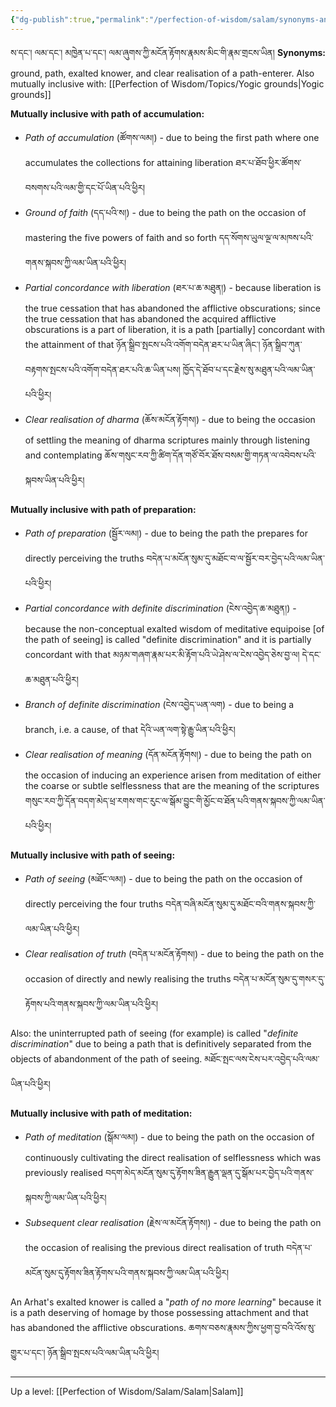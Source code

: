 ```yaml
---
{"dg-publish":true,"permalink":"/perfection-of-wisdom/salam/synonyms-and-etymologies/"}
---
```


ས་དང་། ལམ་དང་། མཁྱེན་པ་དང་། ལམ་ཞུགས་ཀྱི་མངོན་རྟོགས་རྣམས་མིང་གི་རྣམ་གྲངས་ཡིན།
**Synonyms:** ground, path, exalted knower, and clear realisation of a path-enterer.
Also mutually inclusive with: [[Perfection of Wisdom/Topics/Yogic grounds\|Yogic grounds]]

**Mutually inclusive with path of accumulation:**
- *Path of accumulation* (ཚོགས་ལམ།) - due to being the first path where one accumulates the collections for attaining liberation ཐར་པ་ཐོབ་ཕྱིར་ཚོགས་བསགས་པའི་ལམ་གྱི་དང་པོ་ཡིན་པའི་ཕྱིར།
- *Ground of faith* (དད་པའི་ས།) - due to being the path on the occasion of mastering the five powers of faith and so forth དད་སོགས་ཡུལ་ལྔ་ལ་མཁས་པའི་གནས་སྐབས་ཀྱི་ལམ་ཡིན་པའི་ཕྱིར།
- *Partial concordance with liberation* (ཐར་པ་ཆ་མཐུན།) - because liberation is the true cessation that has abandoned the afflictive obscurations; since the true cessation that has abandoned the acquired afflictive obscurations is a part of liberation, it is a path [partially] concordant with the attainment of that ཉོན་སྒྲིབ་སྤངས་པའི་འགོག་བདེན་ཐར་པ་ཡིན་ཞིང་། ཉོན་སྒྲིབ་ཀུན་བརྟགས་སྤངས་པའི་འགོག་བདེན་ཐར་པའི་ཆ་ཡིན་པས།
  ཁྱོད་དེ་ཐོབ་པ་དང་རྗེས་སུ་མཐུན་པའི་ལམ་ཡིན་པའི་ཕྱིར།
- *Clear realisation of dharma* (ཆོས་མངོན་རྟོགས།) - due to being the occasion of settling the meaning of dharma scriptures mainly through listening and contemplating
   ཆོས་གསུང་རབ་ཀྱི་ཚིག་དོན་གཙོ་བོར་ཐོས་བསམ་གྱི་གཏན་ལ་འབེབས་པའི་སྐབས་ཡིན་པའི་ཕྱིར།

**Mutually inclusive with path of preparation:**
- *Path of preparation* (སྦྱོར་ལམ།) - due to being the path the prepares for directly perceiving the truths
   བདེན་པ་མངོན་སུམ་དུ་མཐོང་བ་ལ་སྦྱོར་བར་བྱེད་པའི་ལམ་ཡིན་པའི་ཕྱིར།
- *Partial concordance with definite discrimination* (ངེས་འབྱེད་ཆ་མཐུན།) - because the non-conceptual exalted wisdom of meditative equipoise [of the path of seeing] is called "definite discrimination" and it is partially concordant with that མཉམ་གཞག་རྣམ་པར་མི་རྟོག་པའི་ཡེ་ཤེས་ལ་ངེས་འབྱེད་ཅེས་བྱ་ལ། དེ་དང་ཆ་མཐུན་པའི་ཕྱིར།
- *Branch of definite discrimination* (ངེས་འབྱེད་ཡན་ལག) - due to being a branch, i.e. a cause, of that
   དེའི་ཡན་ལག་སྟེ་རྒྱུ་ཡིན་པའི་ཕྱིར།
- *Clear realisation of meaning* (དོན་མངོན་རྟོགས།) - due to being the path on the occasion of inducing an experience arisen from meditation of either the coarse or subtle selflessness that are the meaning of the scriptures གསུང་རབ་ཀྱི་དོན་བདག་མེད་ཕྲ་རགས་གང་རུང་ལ་སྒོམ་བྱུང་གི་མྱོང་བ་ཐོན་པའི་གནས་སྐབས་ཀྱི་ལམ་ཡིན་པའི་ཕྱིར།

**Mutually inclusive with path of seeing:**
- *Path of seeing* (མཐོང་ལམ།) - due to being the path on the occasion of directly perceiving the four truths
   བདེན་བཞི་མངོན་སུམ་དུ་མཐོང་བའི་གནས་སྐབས་ཀྱི་ལམ་ཡིན་པའི་ཕྱིར།
- *Clear realisation of truth* (བདེན་པ་མངོན་རྟོགས།) - due to being the path on the occasion of directly and newly realising the truths བདེན་པ་མངོན་སུམ་དུ་གསར་དུ་རྟོགས་པའི་གནས་སྐབས་ཀྱི་ལམ་ཡིན་པའི་ཕྱིར།

Also: the uninterrupted path of seeing (for example) is called "*definite discrimination*" due to being a path that is definitively separated from the objects of abandonment of the path of seeing.
མཐོང་སྤང་ལས་ངེས་པར་འབྱེད་པའི་ལམ་ཡིན་པའི་ཕྱིར།

**Mutually inclusive with path of meditation:**
- *Path of meditation* (སྒོམ་ལམ།) - due to being the path on the occasion of continuously cultivating the  direct realisation of selflessness which was previously realised
  བདག་མེད་མངོན་སུམ་དུ་རྟོགས་ཟིན་རྒྱུན་ལྡན་དུ་སྒོམ་པར་བྱེད་པའི་གནས་སྐབས་ཀྱི་ལམ་ཡིན་པའི་ཕྱིར།
- *Subsequent clear realisation* (རྗེས་ལ་མངོན་རྟོགས།) - due to being the path on the occasion of realising the previous direct realisation of truth བདེན་པ་མངོན་སུམ་དུ་རྟོགས་ཟིན་རྟོགས་པའི་གནས་སྐབས་ཀྱི་ལམ་ཡིན་པའི་ཕྱིར།

An Arhat's exalted knower is called a "*path of no more learning*" because it is a path deserving of homage by those possessing attachment and that has abandoned the afflictive obscurations.
ཆགས་བཅས་རྣམས་ཀྱིས་ཕྱག་བྱ་བའི་འོས་སུ་གྱུར་པ་དང་། ཉོན་སྒྲིབ་སྤངས་པའི་ལམ་ཡིན་པའི་ཕྱིར།

---
Up a level: [[Perfection of Wisdom/Salam/Salam\|Salam]]